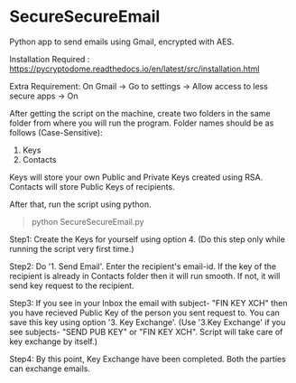 # SecureSecureEmail
Python app to send emails using Gmail, encrypted with AES. 

Installation Required :
https://pycryptodome.readthedocs.io/en/latest/src/installation.html

Extra Requirement:
On Gmail -> Go to settings -> Allow access to less secure apps -> On


After getting the script on the machine, create two folders in the same folder from where you will run the program.
Folder names should be as follows (Case-Sensitive):
1. Keys
2. Contacts

Keys will store your own Public and Private Keys created using RSA.
Contacts will store Public Keys of recipients.

After that, run the script using python.

> python SecureSecureEmail.py 

Step1: Create the Keys for yourself using option 4. (Do this step only while running the script very first time.)

Step2: Do '1. Send Email'. Enter the recipient's email-id. If the key of the recipient is already in Contacts folder then it will run smooth. If not, it will send key request to the recipient.

Step3: If you see in your Inbox the email with subject- "FIN KEY XCH" then you have recieved Public Key of the person you sent request to. You can save this key using option '3. Key Exchange'. (Use '3.Key Exchange' if you see subjects- "SEND PUB KEY" or "FIN KEY XCH". Script will take care of key exchange by itself.)

Step4: By this point, Key Exchange have been completed. Both the parties can exchange emails.






